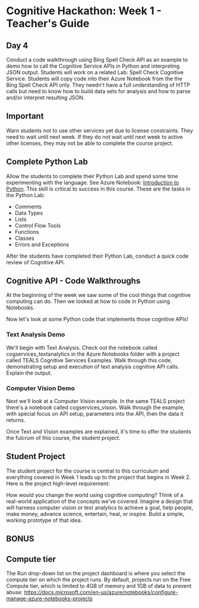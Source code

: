 # Cognitive Hackathon: Week 1 - Teacher's Guide
## Day 4

Conduct a code walkthrough using Bing Spell Check API as an example to demo how to call the Cognitive Service APIs in Python and interpreting JSON output. Students will work on a related Lab: Spell Check Cognitive Service. Students will copy code into their Azure Notebook from the the Bing Spell Check API only. They needn't have a full understanding of  HTTP calls but need to know how to build data sets for analysis and how to parse and/or interpret resulting JSON.

## Important 

Warn students not to use other services yet due to license constraints. They need to wait until next week. If they do not wait until next week to active other licenses, they may not be able to complete the course project.


## Complete Python Lab

Allow the students to complete their Python Lab and spend some time experimenting with the language. See Azure Notebook: [Introduction to Python]("https://notebooks.azure.com/dan-bcwqcg/projects/teals-cogserv-examples"). This skill is critical to success in this course. These are the tasks in the Python Lab:

* Comments
* Data Types
* Lists
* Control Flow Tools
* Functions
* Classes
* Errors and Exceptions

After the students have completed their Python Lab, conduct a quick code review of Cognitive API.

## Cognitive API - Code Walkthroughs

At the beginning of the week we saw some of the cool things that cognitive computing can do. Then we looked at how to code in Python using Notebooks.

Now let's look at some Python code that implements those cognitive APIs!

### Text Analysis Demo
We'll begin with Text Analysis. Check out the notebook called cogservices_textanalytics in the Azure Notebooks folder with a project called TEALS Cognitive Services Examples. Walk through this code, demonstrating setup and execution of text analysis cognitive API calls. Explain the output. 

### Computer Vision Demo
 Next we'll look at a Computer Vision example. In the same TEALS project there's a notebook called cogservices_vision. Walk through the example, with special focus on API setup, parameters into the API, then the data it returns.

Once Text and Vision examples are explained, it's time to offer the students the fulcrum of this course, the student project.

## Student Project

The student project for the course is central to this curriculum and everything covered in Week 1 leads up to the project that begins in Week 2.  Here is the project high-level requirement: 

How would you change the world using cognitive computing? Think of a real-world application of the concepts we've covered. Imagine a design that will harness computer vision or text analytics to achieve a goal, help people, make money, advance science, entertain, heal, or inspire. Build a simple, working prototype of that idea.

## BONUS

## Compute tier
The Run drop-down list on the project dashboard is where you select the compute tier on which the project runs. By default, projects run on the Free Compute tier, which is limited to 4GB of memory and 1GB of data to prevent abuse:
https://docs.microsoft.com/en-us/azure/notebooks/configure-manage-azure-notebooks-projects